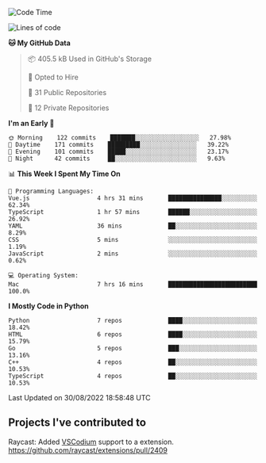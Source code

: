 <!--START_SECTION:waka-->
![Code Time](http://img.shields.io/badge/Code%20Time-123%20hrs%206%20mins-blue)

![Lines of code](https://img.shields.io/badge/From%20Hello%20World%20I%27ve%20Written-990%20Thousand%20lines%20of%20code-blue)

**🐱 My GitHub Data** 

> 📦 405.5 kB Used in GitHub's Storage 
 > 
> 💼 Opted to Hire
 > 
> 📜 31 Public Repositories 
 > 
> 🔑 12 Private Repositories  
 > 
**I'm an Early 🐤** 

```text
🌞 Morning    122 commits    ███████░░░░░░░░░░░░░░░░░░   27.98% 
🌆 Daytime    171 commits    █████████░░░░░░░░░░░░░░░░   39.22% 
🌃 Evening    101 commits    █████░░░░░░░░░░░░░░░░░░░░   23.17% 
🌙 Night      42 commits     ██░░░░░░░░░░░░░░░░░░░░░░░   9.63%

```


📊 **This Week I Spent My Time On** 

```text
💬 Programming Languages: 
Vue.js                   4 hrs 31 mins       ███████████████░░░░░░░░░░   62.34% 
TypeScript               1 hr 57 mins        ██████░░░░░░░░░░░░░░░░░░░   26.92% 
YAML                     36 mins             ██░░░░░░░░░░░░░░░░░░░░░░░   8.29% 
CSS                      5 mins              ░░░░░░░░░░░░░░░░░░░░░░░░░   1.19% 
JavaScript               2 mins              ░░░░░░░░░░░░░░░░░░░░░░░░░   0.62%

💻 Operating System: 
Mac                      7 hrs 16 mins       █████████████████████████   100.0%

```

**I Mostly Code in Python** 

```text
Python                   7 repos             ████░░░░░░░░░░░░░░░░░░░░░   18.42% 
HTML                     6 repos             ████░░░░░░░░░░░░░░░░░░░░░   15.79% 
Go                       5 repos             ███░░░░░░░░░░░░░░░░░░░░░░   13.16% 
C++                      4 repos             ██░░░░░░░░░░░░░░░░░░░░░░░   10.53% 
TypeScript               4 repos             ██░░░░░░░░░░░░░░░░░░░░░░░   10.53%

```



 Last Updated on 30/08/2022 18:58:48 UTC
<!--END_SECTION:waka-->

## Projects I've contributed to
Raycast: Added [VSCodium](https://github.com/VSCodium/vscodium) support to a extension. https://github.com/raycast/extensions/pull/2409
